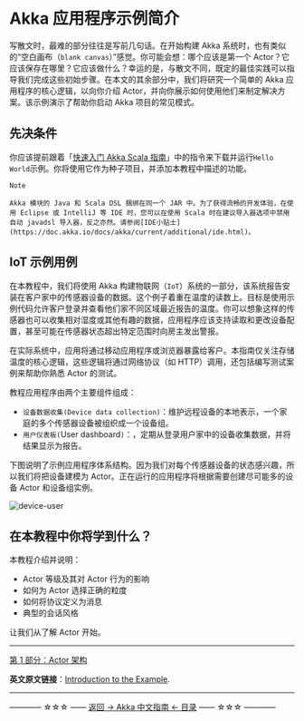 # Akka 应用程序示例简介
写散文时，最难的部分往往是写前几句话。在开始构建 Akka 系统时，也有类似的“空白画布（`blank canvas`）”感觉。你可能会想：哪个应该是第一个 Actor？它应该保存在哪里？它应该做什么？幸运的是，与散文不同，既定的最佳实践可以指导我们完成这些初始步骤。在本文的其余部分中，我们将研究一个简单的 Akka 应用程序的核心逻辑，以向你介绍 Actor，并向你展示如何使用他们来制定解决方案。该示例演示了帮助你启动 Akka 项目的常见模式。

## 先决条件

你应该提前跟着「[快速入门 Akka Scala 指南](../qucikstart-akka-scala.md)」中的指令来下载并运行`Hello World`示例。你将使用它作为种子项目，并添加本教程中描述的功能。

```
Note

Akka 模块的 Java 和 Scala DSL 捆绑在同一个 JAR 中。为了获得流畅的开发体验，在使用 Eclipse 或 IntelliJ 等 IDE 时，您可以在使用 Scala 时在建议导入器选项中禁用自动 javadsl 导入器，反之亦然。请参阅[IDE小贴士](https://doc.akka.io/docs/akka/current/additional/ide.html)。
```

##  IoT 示例用例

在本教程中，我们将使用 Akka 构建物联网（`IoT`）系统的一部分，该系统报告安装在客户家中的传感器设备的数据。这个例子着重在温度的读数上。目标是使用示例代码允许客户登录并查看他们家不同区域最近报告的温度。你可以想象这样的传感器也可以收集相对湿度或其他有趣的数据，应用程序应该支持读取和更改设备配置，甚至可能在传感器状态超出特定范围时向房主发出警报。

在实际系统中，应用将通过移动应用程序或浏览器暴露给客户。本指南仅关注存储温度的核心逻辑，这些逻辑将通过网络协议（如 HTTP）调用，还包括编写测试案例来帮助你熟悉 Actor 的测试。

教程应用程序由两个主要组件组成：

- `设备数据收集(Device data collection)`：维护远程设备的本地表示，一个家庭的多个传感器设备被组织成一个设备组。
- `用户仪表板(`User dashboard`)`：，定期从登录用户家中的设备收集数据，并将结果显示为报告。

下图说明了示例应用程序体系结构。因为我们对每个传感器设备的状态感兴趣，所以我们将把设备建模为 Actor。正在运行的应用程序将根据需要创建尽可能多的设备 Actor 和设备组实例。

![device-user](../../images/tutorial/device-user.png)

## 在本教程中你将学到什么？

本教程介绍并说明：

- Actor 等级及其对 Actor 行为的影响
- 如何为 Actor 选择正确的粒度
- 如何将协议定义为消息
- 典型的会话风格

让我们从了解 Actor 开始。

----------

[第 1 部分：Actor 架构 ](tutorial_1.md)

**英文原文链接**：[Introduction to the Example](https://doc.akka.io/docs/akka/current/guide/tutorial.html).

----------
———— ☆☆☆ —— [返回 -> Akka 中文指南 <- 目录](https://github.com/guobinhit/akka-guide/blob/master/README.md) —— ☆☆☆ ————